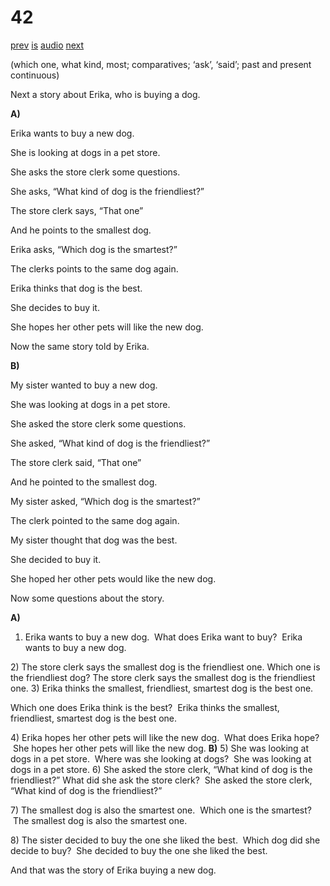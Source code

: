 # 42

[prev](../en/story_41.md)
[is](../is/story_42.md)
[audio](../audio/story_42.mp3)
[next](../en/story_43.md)

(which one, what kind, most; comparatives; ‘ask’, ‘said’;
past and present continuous)

Next a story about Erika, who is buying a dog.

**A)**

Erika wants to buy a new dog.

She is looking at dogs in a pet store.

She asks the store clerk some questions.

She asks, “What kind of dog is the friendliest?”

The store clerk says, “That one”

And he points to the smallest dog.

Erika asks, “Which dog is the smartest?”

The clerks points to the same dog again.

Erika thinks that dog is the best.

She decides to buy it.

She hopes her other pets will like the new dog.

Now the same story told by Erika.

**B)**

My sister wanted to buy a new dog.

She was looking at dogs in a pet store.

She asked the store clerk some questions.

She asked, “What kind of dog is the friendliest?”

The store clerk said, “That one”

And he pointed to the smallest dog.

My sister asked, “Which dog is the smartest?”

The clerk pointed to the same dog again.

My sister thought that dog was the best.

She decided to buy it.

She hoped her other pets would like the new dog.

Now some questions about the story.

**A)**
1) Erika wants to buy a new dog.  What does Erika want to buy?  Erika
wants to buy a new dog.

2\) The store clerk says the smallest dog is the friendliest one.
Which one is the friendliest dog? The store clerk says the smallest dog
is the friendliest one.
3) Erika thinks the smallest, friendliest, smartest dog is the best one.

Which one does Erika think is the best?  Erika thinks the smallest,
friendliest, smartest dog is the best one.

4\) Erika hopes her other pets will like the new dog.  What does Erika
hope?  She hopes her other pets will like the new dog.
**B)**
5) She was looking at dogs in a pet store.  Where was she looking at
dogs?  She was looking at dogs in a pet store.
6) She asked the store clerk, “What kind of dog is the friendliest?”
What did she ask the store clerk?  She asked the store clerk, “What
kind of dog is the friendliest?”

7\) The smallest dog is also the smartest one.  Which one is the
smartest?  The smallest dog is also the smartest one.

8\) The sister decided to buy the one she liked the best.  Which dog did
she decide to buy?  She decided to buy the one she liked the best.

And that was the story of Erika buying a new dog.
